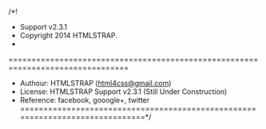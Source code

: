 /*!
 * Support v2.3.1
 * Copyright 2014 HTMLSTRAP.
 *
================================================================================
 * Authour: HTMLSTRAP (html4css@gmail.com)
 * License: HTMLSTRAP Support v2.3.1 (Still Under Construction)
 * Reference: facebook, gooogle+, twitter
==============================================================================*/
